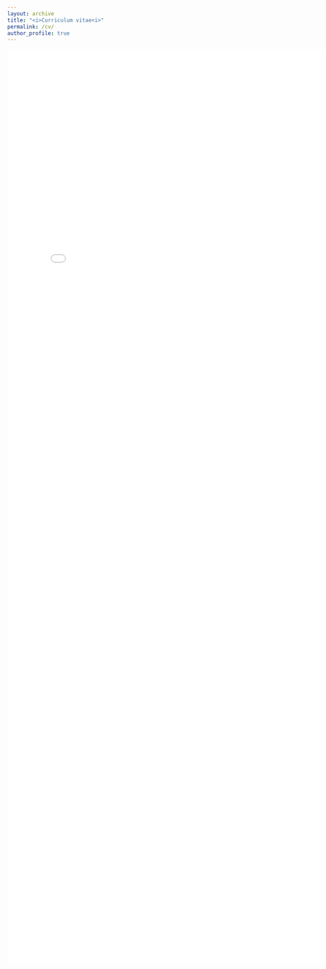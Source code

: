 ```yaml
---
layout: archive
title: "<i>Curriculum vitae<i>"
permalink: /cv/
author_profile: true
---
```


<embed src="/_pages/CV.pdf" width="800px" height="2100px" />
